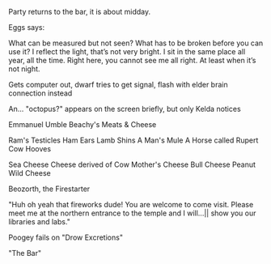 Party returns to the bar, it is about midday.

Eggs says:

What can be measured but not seen?
What has to be broken before you can use it?
I reflect the light, that’s not very bright. I sit in the same place all year, all the time. Right here, you cannot see me all right. At least when it’s not night.

Gets computer out, dwarf tries to get signal, flash with elder brain connection instead

An... "octopus?" appears on the screen briefly, but only Kelda notices

Emmanuel Umble Beachy's Meats & Cheese

Ram's Testicles
Ham Ears
Lamb Shins
A Man's Mule
A Horse called Rupert
Cow Hooves

Sea Cheese
Cheese derived of Cow
Mother's Cheese
Bull Cheese
Peanut
Wild Cheese

Beozorth, the Firestarter

"Huh oh yeah that fireworks dude! You are welcome to come visit. Please meet me at the northern entrance to the temple and I will...|| show you our libraries and labs."

Poogey fails on "Drow Excretions"

"The Bar"